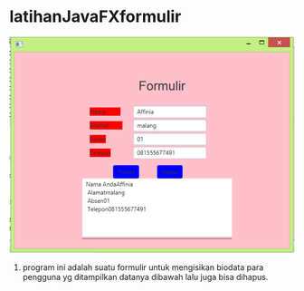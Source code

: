 # latihanJavaFXformulir

![alt text](biodata.PNG)
1. program ini  adalah suatu formulir untuk mengisikan biodata para pengguna yg ditampilkan datanya dibawah lalu juga bisa dihapus.
